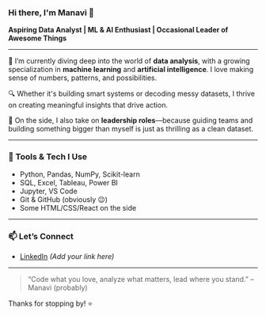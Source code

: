### Hi there, I'm Manavi 👋  
**Aspiring Data Analyst | ML & AI Enthusiast | Occasional Leader of Awesome Things**

---

🌱 I’m currently diving deep into the world of **data analysis**, with a growing specialization in **machine learning** and **artificial intelligence**. I love making sense of numbers, patterns, and possibilities.

🔍 Whether it's building smart systems or decoding messy datasets, I thrive on creating meaningful insights that drive action.

🚀 On the side, I also take on **leadership roles**—because guiding teams and building something bigger than myself is just as thrilling as a clean dataset.

---

### 🧠 Tools & Tech I Use

- Python, Pandas, NumPy, Scikit-learn  
- SQL, Excel, Tableau, Power BI  
- Jupyter, VS Code  
- Git & GitHub (obviously 😉)  
- Some HTML/CSS/React on the side

---

### 📫 Let’s Connect

- [LinkedIn](linkedin.com/in/manavi-sarkar-8bb4b9289) *(Add your link here)*  

---

> “Code what you love, analyze what matters, lead where you stand.” – Manavi (probably)

Thanks for stopping by! ⭐  

<!---
Manavi1427/Manavi1427 is a ✨ special ✨ repository because its `README.md` (this file) appears on your GitHub profile.
You can click the Preview link to take a look at your changes.
--->
